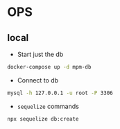 # OPS

## local

- Start just the db

```bash
docker-compose up -d mpm-db
```

- Connect to db

```bash
mysql -h 127.0.0.1 -u root -P 3306
```

- `sequelize` commands

```bash
npx sequelize db:create
```
